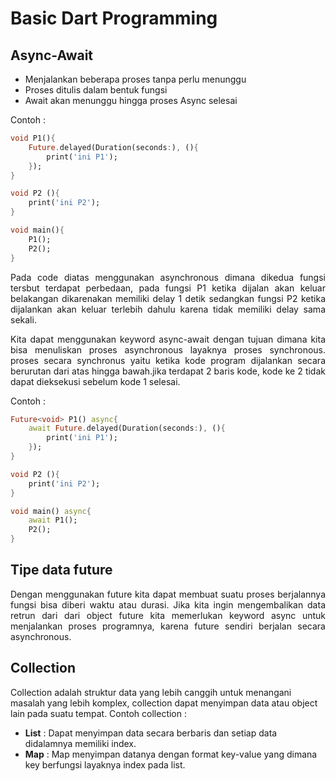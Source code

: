 # Basic Dart Programming

## Async-Await

- Menjalankan beberapa proses tanpa perlu menunggu
- Proses ditulis dalam bentuk fungsi
- Await akan menunggu hingga proses Async selesai

Contoh :

```dart
void P1(){
    Future.delayed(Duration(seconds:), (){
        print('ini P1');
    });
}

void P2 (){
    print('ini P2');
}

void main(){
    P1();
    P2();
}
```

<p align="justify">Pada code diatas menggunakan asynchronous dimana dikedua fungsi tersbut terdapat perbedaan, pada fungsi P1 ketika dijalan akan keluar belakangan dikarenakan memiliki delay 1 detik sedangkan fungsi P2 ketika dijalankan akan keluar terlebih dahulu karena tidak memiliki delay sama sekali.</p>

<p align= "justify">Kita dapat menggunakan keyword async-await dengan tujuan dimana kita bisa menuliskan proses asynchronous layaknya proses synchronous. proses secara synchronus yaitu ketika kode program dijalankan secara berurutan dari atas hingga bawah.jika terdapat 2 baris kode, kode ke 2 tidak dapat dieksekusi sebelum kode 1 selesai. </p>

Contoh :

```dart
Future<void> P1() async{
    await Future.delayed(Duration(seconds:), (){
        print('ini P1');
    });
}

void P2 (){
    print('ini P2');
}

void main() async{
    await P1();
    P2();
}
```

## Tipe data future

 <p align="justify">Dengan menggunakan future kita dapat membuat suatu proses berjalannya fungsi bisa diberi waktu atau durasi. Jika kita ingin mengembalikan data retrun dari dari object future kita memerlukan keyword async untuk menjalankan proses programnya, karena future sendiri berjalan secara asynchronous.</p>

## Collection

Collection adalah struktur data yang lebih canggih untuk menangani masalah yang lebih komplex, collection dapat menyimpan data atau object lain pada suatu tempat. Contoh collection :

- <strong>List</strong> : Dapat menyimpan data secara berbaris dan setiap data didalamnya memiliki index.
- <strong>Map</strong> : Map menyimpan datanya dengan format key-value yang dimana key berfungsi layaknya index pada list.
